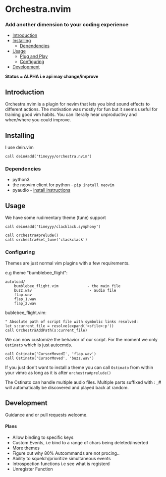 # Orchestra.nvim
### Add another dimension to your coding experience

- [Introduction](#introduction)
- [Installing](#installing)
    - [Dependencies](#dependencies)
- [Usage](#usage)
    - [Plug and Play](#plugandplay)
    - [Configuring](#configuring)
- [Development](#development)

__Status = ALPHA i.e api may change/improve__

## <a id="introduction"></a>Introduction

Orchestra.nvim is a plugin for nevim that lets you bind sound effects
to different actions.  The motivation was mostly for fun but it seems 
useful for training good vim habits. You can literally hear unproductivy
and when/where you could improve.


## <a id="installing"></a>Installing

I use dein.vim

```VimL
call dein#add('timeyyy/orchestra.nvim')
```

### <a id="dependencies"></a>Dependencies 
 * python3
 * the neovim client for python - `pip install neovim`
 * pyaudio - [install instructions](http://people.csail.mit.edu/hubert/pyaudio/)


## <a id="usage"></a>Usage

We have some rudimentary theme (tune) support

```VimL
call dein#add('timeyyy/clacklack.symphony')

call orchestra#prelude()
call orchestra#set_tune('clackclack')
``` 

### <a id="configuring"></a>Configuring

Themes are just normal vim plugins with a few requirements.

e.g theme "bumblebee\_flight": 

    autoload/
        bumblebee_flight.vim             - the main file
        buzz.wav                          - audio file
        flap.wav 
        flap_1.wav 
        flap_2.wav 

bublebee\_flight.vim:

```VimL
" Absolute path of script file with symbolic links resolved:
let s:current_file = resolve(expand('<sfile>:p'))
call OrchestraAddPath(s:current_file)
```

We can now customize the behavior of our script.  For the moment we only `Ostinato` which is just autocmds.

```VimL
call Ostinato('CursorMovedI', 'flap.wav')
call Ostinato('CursorMoved', 'buzz.wav')
```

If you just don't want to install a theme you can call `Ostinato` from within your vimrc as long as it is after `orchestra#prelude()`

The Ostinato can handle multiple audio files.
Multiple parts suffixed with : \_# will automatically be discovered and played back at random.


## <a id="development"></a>Development

Guidance and or pull requests welcome.

#### Plans

* Allow binding to specific keys 
* Custom Events, i.e bind to a range of chars being deleted/inserted
* More themes
* Figure out why 80% Autcommands are not procing..
* Ability to squelch/prioritize simultaneous events
* Introspection functions i.e see what is registerd
* Unregister Function

